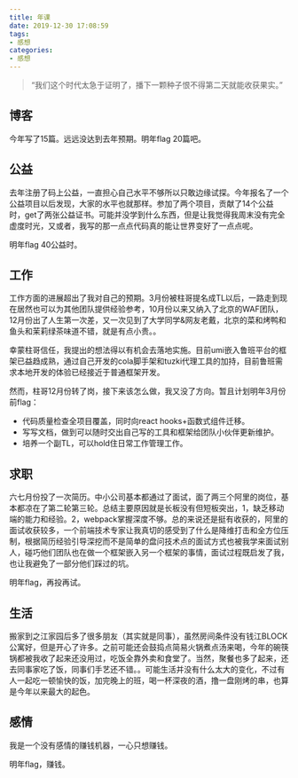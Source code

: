 ```yaml
---
title: 年课
date: 2019-12-30 17:08:59
tags:
- 感想
categories: 
- 感想
---
```


<!-- more -->

> “我们这个时代太急于证明了，播下一颗种子恨不得第二天就能收获果实。”
## 博客

今年写了15篇。远远没达到去年预期。明年flag 20篇吧。



## 公益

去年注册了码上公益，一直担心自己水平不够所以只敢边缘试探。今年报名了一个公益项目以后发现，大家的水平也就那样。参加了两个项目，贡献了14个公益时，get了两张公益证书。可能并没学到什么东西，但是让我觉得我周末没有完全虚度时光，又或者，我写的那一点点代码真的能让世界变好了一点点呢。

明年flag 40公益时。



## 工作

工作方面的进展超出了我对自己的预期。3月份被柱哥提名成TL以后，一路走到现在居然也可以为其他团队提供经验参考，10月份以来又纳入了北京的WAF团队，12月份出了人生第一次差，又一次见到了大学同学&网友老戴，北京的菜和烤鸭和鱼头和茉莉绿茶味道不错，就是有点小贵。。



幸蒙柱哥信任，我提出的想法得以有机会去落地实施。目前umi嵌入鲁班平台的框架已益趋成熟，通过自己开发的cola脚手架和tuzki代理工具的加持，目前鲁班需求本地开发的体验已经接近于普通框架开发。



然而，柱哥12月份转了岗，接下来该怎么做，我又没了方向。暂且计划明年3月份前flag：

- 代码质量检查全项目覆盖，同时向react hooks+函数式组件迁移。
- 写写文档，做到可以随时交出自己写的工具和框架给团队小伙伴更新维护。
- 培养一个副TL，可以hold住日常工作管理工作。



## 求职

六七月份投了一次简历。中小公司基本都通过了面试，面了两三个阿里的岗位，基本都凉在了第二轮第三轮。总结主要原因就是长板没有但短板突出，1，缺乏移动端的能力和经验。2，webpack掌握深度不够。总的来说还是挺有收获的，阿里的面试收获较多，一个前端技术专家让我真切的感受到了什么是降维打击和全方位压制，根据简历经验引导深挖而不是简单的盘问技术点的面试方式也被我学来面试别人，碰巧他们团队也在做一个框架嵌入另一个框架的事情，面试过程既启发了我，也让我避免了一部分他们踩过的坑。

明年flag，再投再试。



## 生活

搬家到之江家园后多了很多朋友（其实就是同事），虽然房间条件没有钱江BLOCK公寓好，但是开心了许多。之前可能还会鼓捣点简易火锅煮点汤来喝，今年的碗筷锅都被我收了起来还没用过，吃饭全靠外卖和食堂了。当然，聚餐也多了起来，还去同事家吃了饭，同事们手艺还不错。。可能生活并没有什么太大的变化，不过有人一起吃一顿愉快的饭，加完晚上的班，喝一杯深夜的酒，撸一盘刚烤的串，也算是今年以来最大的起色。



## 感情

我是一个没有感情的赚钱机器，一心只想赚钱。

明年flag，赚钱。